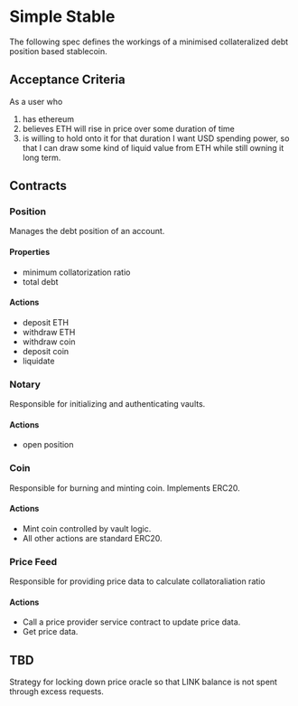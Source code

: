 # Simple Stable

The following spec defines the workings of a minimised collateralized debt position based stablecoin.

## Acceptance Criteria

As a user who
1. has ethereum
2. believes ETH will rise in price over some duration of time
3. is willing to hold onto it for that duration
I want USD spending power, so that I can draw some kind of liquid value from ETH while still owning it long term.

## Contracts

### Position

Manages the debt position of an account.

#### Properties

- minimum collatorization ratio
- total debt

#### Actions

- deposit ETH
- withdraw ETH
- withdraw coin
- deposit coin
- liquidate
 
### Notary

Responsible for initializing and authenticating vaults.

#### Actions

- open position


### Coin

Responsible for burning and minting coin. Implements ERC20.

#### Actions

- Mint coin controlled by vault logic.
- All other actions are standard ERC20.

### Price Feed

Responsible for providing price data to calculate collatoraliation ratio

#### Actions

- Call a price provider service contract to update price data.
- Get price data.

## TBD

Strategy for locking down price oracle so that LINK balance is not spent through excess requests.